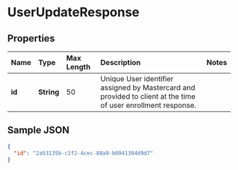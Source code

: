# UserUpdateResponse

## Properties <a name="properties"></a>

| Name | Type | Max Length | Description | Notes |
| :--- | :--- | :--------- | :---------- | :---- |
| **id** | **String** | 50 | Unique User identifier assigned by Mastercard and provided to client at the time of user enrollment response. ||

## Sample JSON

```json
{
  "id": "2a53135b-c1f2-4cec-88a9-b0941304d9d7"
}
```
